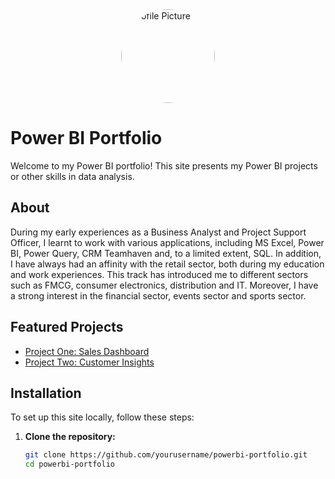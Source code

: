 <img src="{{ site.url }}{{ site.baseurl }}{{ site.author.profile_picture }}" alt="Profile Picture" style="width:150px;height:150px;border-radius:50%;display:block;margin:0 auto;">

# Power BI Portfolio

Welcome to my Power BI portfolio! This site presents my Power BI projects or other skills in data analysis.

## About

During my early experiences as a Business Analyst and Project Support Officer, I learnt to work with various applications, including MS Excel, Power BI, Power Query, CRM Teamhaven and, to a limited extent, SQL. In addition, I have always had an affinity with the retail sector, both during my education and work experiences. This track has introduced me to different sectors such as FMCG, consumer electronics, distribution and IT. Moreover, I have a strong interest in the financial sector, events sector and sports sector.

## Featured Projects

- [Project One: Sales Dashboard](projects/project-one.md)
- [Project Two: Customer Insights](projects/project-two.md)

## Installation

To set up this site locally, follow these steps:

1. **Clone the repository:**
   ```bash
   git clone https://github.com/yourusername/powerbi-portfolio.git
   cd powerbi-portfolio
